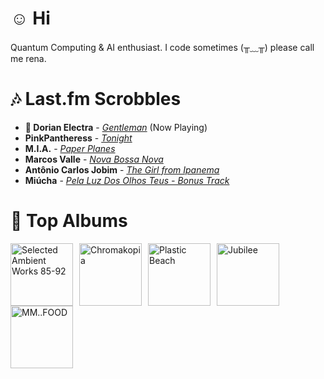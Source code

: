 # ☺︎ Hi



Quantum Computing & AI enthusiast. I code sometimes (╥﹏╥)
please call me rena. 

# 🎶 Last.fm Scrobbles

- **🎵 Dorian Electra** - *[Gentleman](https://www.last.fm/music/Dorian+Electra/_/Gentleman)* (Now Playing)
- **PinkPantheress** - *[Tonight](https://www.last.fm/music/PinkPantheress/_/Tonight)*
- **M.I.A.** - *[Paper Planes](https://www.last.fm/music/M.I.A./_/Paper+Planes)*
- **Marcos Valle** - *[Nova Bossa Nova](https://www.last.fm/music/Marcos+Valle/_/Nova+Bossa+Nova)*
- **Antônio Carlos Jobim** - *[The Girl from Ipanema](https://www.last.fm/music/Ant%C3%B4nio+Carlos+Jobim/_/The+Girl+from+Ipanema)*
- **Miúcha** - *[Pela Luz Dos Olhos Teus - Bonus Track](https://www.last.fm/music/Mi%C3%BAcha/_/Pela+Luz+Dos+Olhos+Teus+-+Bonus+Track)*

# 📀 Top Albums

<a href='https://www.last.fm/music/Aphex+Twin/Selected+Ambient+Works+85-92'><img src='https://lastfm.freetls.fastly.net/i/u/300x300/6f199a67803148cfb2cf2238b8fda0fb.jpg' alt='Selected Ambient Works 85-92' title='Aphex Twin - Selected Ambient Works 85-92' width='100' style='margin-right: 10px;'></a><a href='https://www.last.fm/music/Tyler,+the+Creator/Chromakopia'><img src='https://lastfm.freetls.fastly.net/i/u/300x300/8c0b389bb4cbf522bc5a2b58e15b6620.jpg' alt='Chromakopia' title='Tyler, the Creator - Chromakopia' width='100' style='margin-right: 10px;'></a><a href='https://www.last.fm/music/Gorillaz/Plastic+Beach'><img src='https://lastfm.freetls.fastly.net/i/u/300x300/ce6e2af584a5480b85b79371b219a92e.png' alt='Plastic Beach' title='Gorillaz - Plastic Beach' width='100' style='margin-right: 10px;'></a><a href='https://www.last.fm/music/Japanese+Breakfast/Jubilee'><img src='https://lastfm.freetls.fastly.net/i/u/300x300/5d93403fbc951b7d31fa80ff826b5180.jpg' alt='Jubilee' title='Japanese Breakfast - Jubilee' width='100' style='margin-right: 10px;'></a><a href='https://www.last.fm/music/MF+DOOM/MM..FOOD'><img src='https://lastfm.freetls.fastly.net/i/u/300x300/037a94e241b54965a1470f4af163883d.png' alt='MM..FOOD' title='MF DOOM - MM..FOOD' width='100' style='margin-right: 10px;'></a>